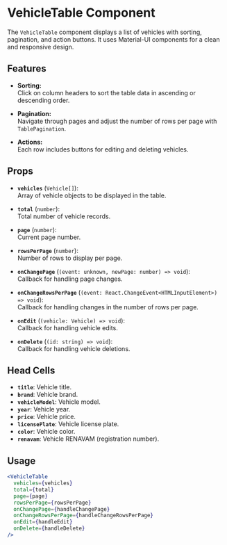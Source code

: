 # VehicleTable Component

The `VehicleTable` component displays a list of vehicles with sorting, pagination, and action buttons. It uses Material-UI components for a clean and responsive design.

## Features

- **Sorting:**  
  Click on column headers to sort the table data in ascending or descending order.

- **Pagination:**  
  Navigate through pages and adjust the number of rows per page with `TablePagination`.

- **Actions:**  
  Each row includes buttons for editing and deleting vehicles.

## Props

- **`vehicles`** (`Vehicle[]`):  
  Array of vehicle objects to be displayed in the table.

- **`total`** (`number`):  
  Total number of vehicle records.

- **`page`** (`number`):  
  Current page number.

- **`rowsPerPage`** (`number`):  
  Number of rows to display per page.

- **`onChangePage`** (`(event: unknown, newPage: number) => void`):  
  Callback for handling page changes.

- **`onChangeRowsPerPage`** (`(event: React.ChangeEvent<HTMLInputElement>) => void`):  
  Callback for handling changes in the number of rows per page.

- **`onEdit`** (`(vehicle: Vehicle) => void`):  
  Callback for handling vehicle edits.

- **`onDelete`** (`(id: string) => void`):  
  Callback for handling vehicle deletions.

## Head Cells

- **`title`**: Vehicle title.
- **`brand`**: Vehicle brand.
- **`vehicleModel`**: Vehicle model.
- **`year`**: Vehicle year.
- **`price`**: Vehicle price.
- **`licensePlate`**: Vehicle license plate.
- **`color`**: Vehicle color.
- **`renavam`**: Vehicle RENAVAM (registration number).

## Usage

```jsx
<VehicleTable
  vehicles={vehicles}
  total={total}
  page={page}
  rowsPerPage={rowsPerPage}
  onChangePage={handleChangePage}
  onChangeRowsPerPage={handleChangeRowsPerPage}
  onEdit={handleEdit}
  onDelete={handleDelete}
/>
